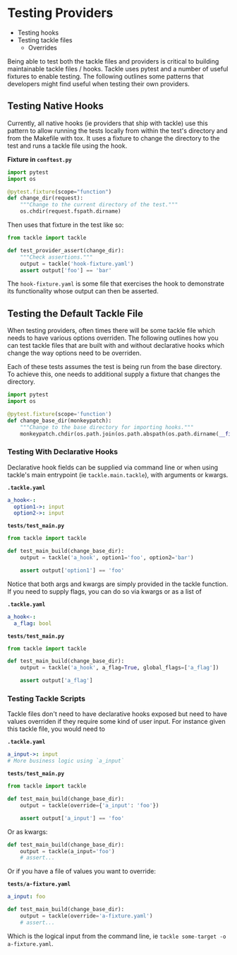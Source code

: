 # Testing Providers

- Testing hooks
- Testing tackle files
  - Overrides

Being able to test both the tackle files and providers is critical to building maintainable tackle files / hooks. Tackle uses pytest and a number of useful fixtures to enable testing. The following outlines some patterns that developers might find useful when testing their own providers.


## Testing Native Hooks

Currently, all native hooks (ie providers that ship with tackle) use this pattern to allow running the tests locally from within the test's directory and from the Makefile with tox. It uses a fixture to change the directory to the test and runs a tackle file using the hook.

**Fixture in `conftest.py`**
```python
import pytest
import os

@pytest.fixture(scope="function")
def change_dir(request):
    """Change to the current directory of the test."""
    os.chdir(request.fspath.dirname)
```

Then uses that fixture in the test like so:

```python
from tackle import tackle

def test_provider_assert(change_dir):
    """Check assertions."""
    output = tackle('hook-fixture.yaml')
    assert output['foo'] == 'bar'
```

The `hook-fixture.yaml` is some file that exercises the hook to demonstrate its functionality whose output can then be asserted.

## Testing the Default Tackle File

When testing providers, often times there will be some tackle file which needs to have various options overriden. The following outlines how you can test tackle files that are built with and without declarative hooks which change the way options need to be overriden.

Each of these tests assumes the test is being run from the base directory. To achieve this, one needs to additional supply a fixture that changes the directory.

```python
import pytest
import os

@pytest.fixture(scope='function')
def change_base_dir(monkeypatch):
    """Change to the base directory for importing hooks."""
    monkeypatch.chdir(os.path.join(os.path.abspath(os.path.dirname(__file__)), '..'))
```

### Testing With Declarative Hooks

Declarative hook fields can be supplied via command line or when using tackle's main entrypoint (ie `tackle.main.tackle`), with arguments or kwargs.

**`.tackle.yaml`**
```yaml
a_hook<-:
  option1->: input
  option2->: input
```

**`tests/test_main.py`**

```python
from tackle import tackle

def test_main_build(change_base_dir):
    output = tackle('a_hook', option1='foo', option2='bar')

    assert output['option1'] == 'foo'
```

Notice that both args and kwargs are simply provided in the tackle function. If you need to supply flags, you can do so via kwargs or as a list of

**`.tackle.yaml`**
```yaml
a_hook<-:
  a_flag: bool
```

**`tests/test_main.py`**

```python
from tackle import tackle

def test_main_build(change_base_dir):
    output = tackle('a_hook', a_flag=True, global_flags=['a_flag'])

    assert output['a_flag']
```

### Testing Tackle Scripts

Tackle files don't need to have declarative hooks exposed but need to have values overriden if they require some kind of user input. For instance given this tackle file, you would need to

**`.tackle.yaml`**

```yaml
a_input->: input
# More business logic using `a_input`
```

**`tests/test_main.py`**

```python
from tackle import tackle

def test_main_build(change_base_dir):
    output = tackle(override={'a_input': 'foo'})

    assert output['a_input'] == 'foo'
```

Or as kwargs:
```python
def test_main_build(change_base_dir):
    output = tackle(a_input='foo')
    # assert...
```

Or if you have a file of values you want to override:

**`tests/a-fixture.yaml`**

```yaml
a_input: foo
```

```python
def test_main_build(change_base_dir):
    output = tackle(override='a-fixture.yaml')
    # assert...
```

Which is the logical input from the command line, ie `tackle some-target -o a-fixture.yaml`.
